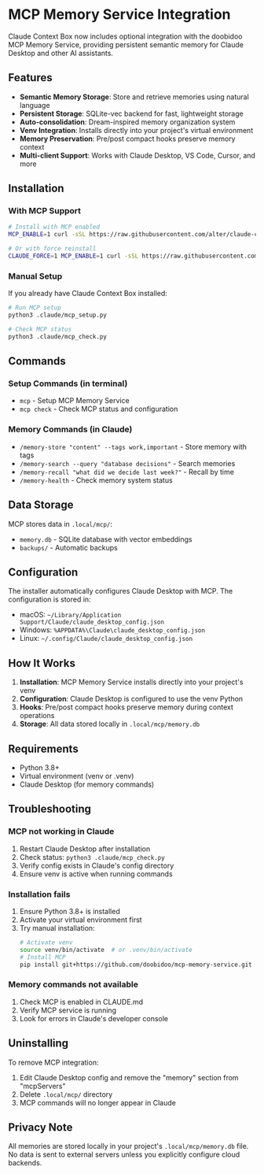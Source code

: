 # MCP Memory Service Integration

Claude Context Box now includes optional integration with the doobidoo MCP Memory Service, providing persistent semantic memory for Claude Desktop and other AI assistants.

## Features

- **Semantic Memory Storage**: Store and retrieve memories using natural language
- **Persistent Storage**: SQLite-vec backend for fast, lightweight storage
- **Auto-consolidation**: Dream-inspired memory organization system
- **Venv Integration**: Installs directly into your project's virtual environment
- **Memory Preservation**: Pre/post compact hooks preserve memory context
- **Multi-client Support**: Works with Claude Desktop, VS Code, Cursor, and more

## Installation

### With MCP Support

```bash
# Install with MCP enabled
MCP_ENABLE=1 curl -sSL https://raw.githubusercontent.com/alter/claude-context-box/main/install.py | python3

# Or with force reinstall
CLAUDE_FORCE=1 MCP_ENABLE=1 curl -sSL https://raw.githubusercontent.com/alter/claude-context-box/main/install.py | python3
```

### Manual Setup

If you already have Claude Context Box installed:

```bash
# Run MCP setup
python3 .claude/mcp_setup.py

# Check MCP status
python3 .claude/mcp_check.py
```

## Commands

### Setup Commands (in terminal)
- `mcp` - Setup MCP Memory Service
- `mcp check` - Check MCP status and configuration

### Memory Commands (in Claude)
- `/memory-store "content" --tags work,important` - Store memory with tags
- `/memory-search --query "database decisions"` - Search memories
- `/memory-recall "what did we decide last week?"` - Recall by time
- `/memory-health` - Check memory system status

## Data Storage

MCP stores data in `.local/mcp/`:
- `memory.db` - SQLite database with vector embeddings
- `backups/` - Automatic backups

## Configuration

The installer automatically configures Claude Desktop with MCP. The configuration is stored in:
- macOS: `~/Library/Application Support/Claude/claude_desktop_config.json`
- Windows: `%APPDATA%\Claude\claude_desktop_config.json`
- Linux: `~/.config/Claude/claude_desktop_config.json`

## How It Works

1. **Installation**: MCP Memory Service installs directly into your project's venv
2. **Configuration**: Claude Desktop is configured to use the venv Python
3. **Hooks**: Pre/post compact hooks preserve memory during context operations
4. **Storage**: All data stored locally in `.local/mcp/memory.db`

## Requirements

- Python 3.8+
- Virtual environment (venv or .venv)
- Claude Desktop (for memory commands)

## Troubleshooting

### MCP not working in Claude
1. Restart Claude Desktop after installation
2. Check status: `python3 .claude/mcp_check.py`
3. Verify config exists in Claude's config directory
4. Ensure venv is active when running commands

### Installation fails
1. Ensure Python 3.8+ is installed
2. Activate your virtual environment first
3. Try manual installation:
   ```bash
   # Activate venv
   source venv/bin/activate  # or .venv/bin/activate
   # Install MCP
   pip install git+https://github.com/doobidoo/mcp-memory-service.git
   ```

### Memory commands not available
1. Check MCP is enabled in CLAUDE.md
2. Verify MCP service is running
3. Look for errors in Claude's developer console

## Uninstalling

To remove MCP integration:
1. Edit Claude Desktop config and remove the "memory" section from "mcpServers"
2. Delete `.local/mcp/` directory
3. MCP commands will no longer appear in Claude

## Privacy Note

All memories are stored locally in your project's `.local/mcp/memory.db` file. No data is sent to external servers unless you explicitly configure cloud backends.